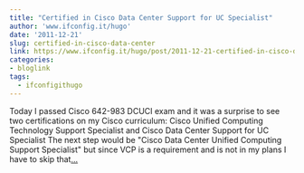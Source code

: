 ```yaml
---
title: "Certified in Cisco Data Center Support for UC Specialist"
author: 'www.ifconfig.it/hugo'
date: '2011-12-21'
slug: certified-in-cisco-data-center
link: https://www.ifconfig.it/hugo/post/2011-12-21-certified-in-cisco-data-center-support-for-uc-specialist/
categories:
- bloglink
tags:
  - ifconfigithugo
---
```


Today I passed Cisco 642-983 DCUCI exam and it was a surprise to see two certifications on my Cisco curriculum: Cisco Unified Computing Technology Support Specialist and Cisco Data Center Support for UC Specialist The next step would be "Cisco Data Center Unified Computing Support Specialist" but since VCP is a requirement and is not in my plans I have to skip that[... <i class="fas fa-external-link-alt"></i>](https://www.ifconfig.it/hugo/post/2011-12-21-certified-in-cisco-data-center-support-for-uc-specialist/)

